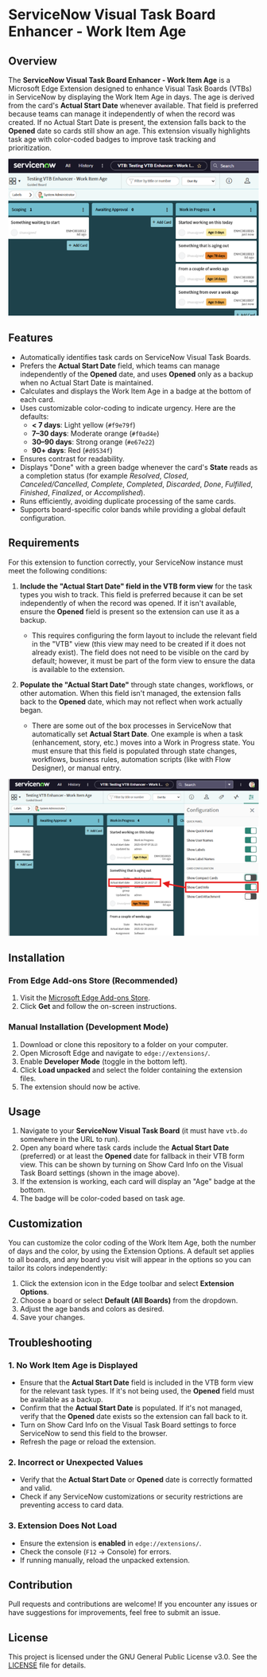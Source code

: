 # ServiceNow Visual Task Board Enhancer - Work Item Age

## Overview

The **ServiceNow Visual Task Board Enhancer - Work Item Age** is a Microsoft Edge Extension designed to enhance Visual Task Boards (VTBs) in ServiceNow by displaying the Work Item Age in days. The age is derived from the card's **Actual Start Date** whenever available. That field is preferred because teams can manage it independently of when the record was created. If no Actual Start Date is present, the extension falls back to the **Opened** date so cards still show an age. This extension visually highlights task age with color-coded badges to improve task tracking and prioritization.

![What the badges look like in a ServiceNow Visual Task Board](images/screenshot1.png)

## Features

- Automatically identifies task cards on ServiceNow Visual Task Boards.
- Prefers the **Actual Start Date** field, which teams can manage independently of the **Opened** date, and uses **Opened** only as a backup when no Actual Start Date is maintained.
- Calculates and displays the Work Item Age in a badge at the bottom of each card.
- Uses customizable color-coding to indicate urgency. Here are the defaults:
  - **< 7 days**: Light yellow (`#f9e79f`)
  - **7–30 days**: Moderate orange (`#f0ad4e`)
  - **30–90 days**: Strong orange (`#e67e22`)
  - **90+ days**: Red (`#d9534f`)
- Ensures contrast for readability.
- Displays "Done" with a green badge whenever the card's **State** reads as a completion status (for example *Resolved*, *Closed*, *Canceled/Cancelled*, *Complete*, *Completed*, *Discarded*, *Done*, *Fulfilled*, *Finished*, *Finalized*, or *Accomplished*).
- Runs efficiently, avoiding duplicate processing of the same cards.
- Supports board-specific color bands while providing a global default configuration.

## Requirements

For this extension to function correctly, your ServiceNow instance must meet the following conditions:

1. **Include the "Actual Start Date" field in the VTB form view** for the task types you wish to track. This field is preferred because it can be set independently of when the record was opened. If it isn't available, ensure the **Opened** field is present so the extension can use it as a backup.
   - This requires configuring the form layout to include the relevant field in the "VTB" view (this view may need to be created if it does not already exist). The field does not need to be visible on the card by default; however, it must be part of the form view to ensure the data is available to the extension.

2. **Populate the "Actual Start Date"** through state changes, workflows, or other automation. When this field isn't managed, the extension falls back to the **Opened** date, which may not reflect when work actually began.
   - There are some out of the box processes in ServiceNow that automatically set **Actual Start Date**. One example is when a task (enhancement, story, etc.) moves into a Work in Progress state. You must ensure that this field is populated through state changes, workflows, business rules, automation scripts (like with Flow Designer), or manual entry.

![Highlighting the requirements of having Actual start date on the VTB view of the task.](images/screenshot2.png)

## Installation

### From Edge Add-ons Store (Recommended)
1. Visit the [Microsoft Edge Add-ons Store](https://microsoftedge.microsoft.com/addons/detail/servicenow-visual-task-bo/jmhhlihdkbdeemfdmehanpkbfkkahpdd).
2. Click **Get** and follow the on-screen instructions.

### Manual Installation (Development Mode)
1. Download or clone this repository to a folder on your computer.
2. Open Microsoft Edge and navigate to `edge://extensions/`.
3. Enable **Developer Mode** (toggle in the bottom left).
4. Click **Load unpacked** and select the folder containing the extension files.
5. The extension should now be active.

## Usage

1. Navigate to your **ServiceNow Visual Task Board** (it must have `vtb.do` somewhere in the URL to run).
2. Open any board where task cards include the **Actual Start Date** (preferred) or at least the **Opened** date for fallback in their VTB form view. This can be shown by turning on Show Card Info on the Visual Task Board settings (shown in the image above).
3. If the extension is working, each card will display an "Age" badge at the bottom.
4. The badge will be color-coded based on task age.

## Customization

You can customize the color coding of the Work Item Age, both the number of days and the color, by using the Extension Options. A default set applies to all boards, and any board you visit will appear in the options so you can tailor its colors independently:

1. Click the extension icon in the Edge toolbar and select **Extension Options**.
2. Choose a board or select **Default (All Boards)** from the dropdown.
3. Adjust the age bands and colors as desired.
4. Save your changes.

## Troubleshooting

### 1. No Work Item Age is Displayed
- Ensure that the **Actual Start Date** field is included in the VTB form view for the relevant task types. If it's not being used, the **Opened** field must be available as a backup.
- Confirm that the **Actual Start Date** is populated. If it's not managed, verify that the **Opened** date exists so the extension can fall back to it.
- Turn on Show Card Info on the Visual Task Board settings to force ServiceNow to send this field to the browser.
- Refresh the page or reload the extension.

### 2. Incorrect or Unexpected Values
- Verify that the **Actual Start Date** or **Opened** date is correctly formatted and valid.
- Check if any ServiceNow customizations or security restrictions are preventing access to card data.

### 3. Extension Does Not Load
- Ensure the extension is **enabled** in `edge://extensions/`.
- Check the console (`F12` → Console) for errors.
- If running manually, reload the unpacked extension.

## Contribution

Pull requests and contributions are welcome! If you encounter any issues or have suggestions for improvements, feel free to submit an issue.

## License

This project is licensed under the GNU General Public License v3.0. See the [LICENSE](LICENSE) file for details.

